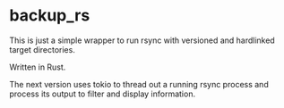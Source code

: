 # backup_rs

This is just a simple wrapper to run rsync with versioned and hardlinked target directories.

Written in Rust.

The next version uses tokio to thread out a running rsync process and process its output to filter and display information.  